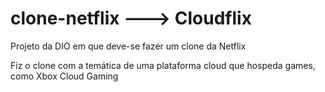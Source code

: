 # clone-netflix ---> Cloudflix
Projeto da DIO em que deve-se fazer um clone da Netflix

Fiz o clone com a temática de uma plataforma cloud que hospeda games, como Xbox Cloud Gaming
